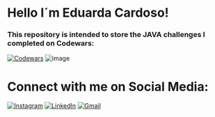 # Hello I´m Eduarda Cardoso!
### This repository is intended to store the JAVA challenges I completed on Codewars:
[![Codewars](https://img.shields.io/badge/Codewars-B1361E?style=for-the-badge&logo=codewars&logoColor=white)](https://www.codewars.com/users/duda8960)
     ![image](https://www.codewars.com/users/duda8960/badges/large)

# Connect with me on Social Media:

[![Instagram](https://img.shields.io/badge/-Instagram-%23E4405F?style=for-the-badge&logo=instagram&logoColor=white)](https://www.instagram.com/duda.896/)
[![LinkedIn](https://img.shields.io/badge/LinkedIn-0077B5?style=for-the-badge&logo=linkedin&logoColor=white)](https://www.linkedin.com/in/eduarda-da-silva-cardoso/)
[![Gmail](https://img.shields.io/badge/Gmail-D14836?style=for-the-badge&logo=gmail&logoColor=white)](mailto:deveduardacardoso@gmail.com)
